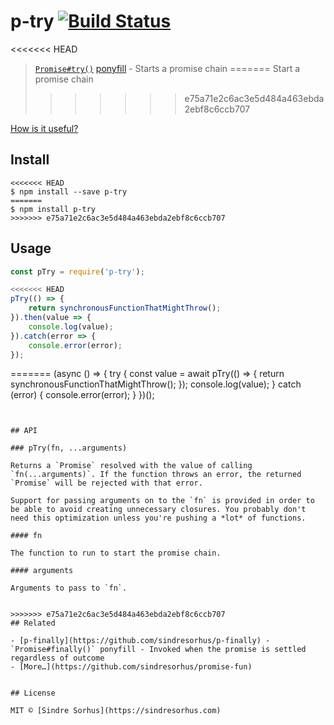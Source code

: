 # p-try [![Build Status](https://travis-ci.org/sindresorhus/p-try.svg?branch=master)](https://travis-ci.org/sindresorhus/p-try)

<<<<<<< HEAD
> [`Promise#try()`](https://github.com/ljharb/proposal-promise-try) [ponyfill](https://ponyfill.com) - Starts a promise chain
=======
> Start a promise chain
>>>>>>> e75a71e2c6ac3e5d484a463ebda2ebf8c6ccb707

[How is it useful?](http://cryto.net/~joepie91/blog/2016/05/11/what-is-promise-try-and-why-does-it-matter/)


## Install

```
<<<<<<< HEAD
$ npm install --save p-try
=======
$ npm install p-try
>>>>>>> e75a71e2c6ac3e5d484a463ebda2ebf8c6ccb707
```


## Usage

```js
const pTry = require('p-try');

<<<<<<< HEAD
pTry(() => {
	return synchronousFunctionThatMightThrow();
}).then(value => {
	console.log(value);
}).catch(error => {
	console.error(error);
});
```


=======
(async () => {
	try {
		const value = await pTry(() => {
			return synchronousFunctionThatMightThrow();
		});
		console.log(value);
	} catch (error) {
		console.error(error);
	}
})();
```


## API

### pTry(fn, ...arguments)

Returns a `Promise` resolved with the value of calling `fn(...arguments)`. If the function throws an error, the returned `Promise` will be rejected with that error.

Support for passing arguments on to the `fn` is provided in order to be able to avoid creating unnecessary closures. You probably don't need this optimization unless you're pushing a *lot* of functions.

#### fn

The function to run to start the promise chain.

#### arguments

Arguments to pass to `fn`.


>>>>>>> e75a71e2c6ac3e5d484a463ebda2ebf8c6ccb707
## Related

- [p-finally](https://github.com/sindresorhus/p-finally) - `Promise#finally()` ponyfill - Invoked when the promise is settled regardless of outcome
- [More…](https://github.com/sindresorhus/promise-fun)


## License

MIT © [Sindre Sorhus](https://sindresorhus.com)

